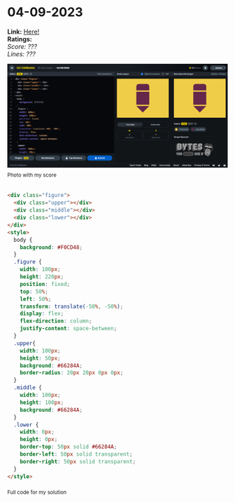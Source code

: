 # 04-09-2023

**Link:** [Here!](https://cssbattle.dev/play/eOEg01X9rCpMQnXpIIXs)
<br>
**Ratings:**
<br>
*Score: ???*
<br>
*Lines: ???*

![04-09-2023](/daily-targets/04-09-2023/04-09-2023-solution.png)
<sub>Photo with my score</sub>
<br>
<br>

```html
<div class="figure">
  <div class="upper"></div>
  <div class="middle"></div>
  <div class="lower"></div>
</div>
<style>
  body {
    background: #F0CD48;
  }
  .figure {
    width: 100px;
    height: 220px;
    position: fixed;
    top: 50%;
    left: 50%;
    transform: translate(-50%, -50%);
    display: flex;
    flex-direction: column;
    justify-content: space-between;
  }
  .upper{
    width: 100px;
    height: 50px;
    background: #66284A;
    border-radius: 20px 20px 0px 0px;
  }
  .middle {
    width: 100px;
    height: 100px;
    background: #66284A;
  }
  .lower {
    width: 0px;
    height: 0px;
    border-top: 50px solid #66284A;
    border-left: 50px solid transparent;
    border-right: 50px solid transparent;
  }
</style>
```
<sub>Full code for my solution</sub>
